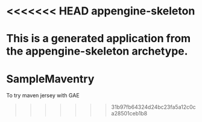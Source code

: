 <<<<<<< HEAD
appengine-skeleton
=============================

This is a generated application from the appengine-skeleton archetype.
=======
SampleMaventry
==============

To try maven jersey with GAE
>>>>>>> 31b97fb64324d24bc23fa5a12c0ca28501ceb1b8
